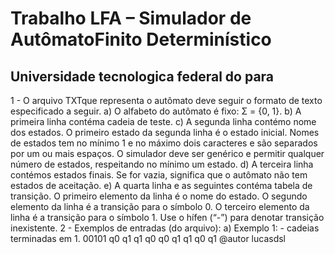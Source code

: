 # Trabalho LFA – Simulador de AutômatoFinito Determinístico
## Universidade tecnologica federal do para

 1 - O  arquivo  TXTque  representa  o  autômato  deve  seguir  o  formato  de  texto especificado a seguir.
    a) O alfabeto do autômato é fixo: Σ = {0, 1}.
    b) A primeira linha contéma cadeia de teste.
    c) A  segunda  linha contémo  nome  dos  estados.  O  primeiro  estado  da segunda linha é o estado inicial. Nomes de estados tem no mínimo 1 e no máximo  dois  caracteres  e  são  separados  por  um  ou mais  espaços.  O simulador  deve  ser  genérico  e  permitir  qualquer  número  de  estados, respeitando no mínimo um estado.
    d) A  terceira  linha contémos  estados  finais.  Se  for  vazia,  significa  que  o autômato não tem estados de aceitação.
    e) A  quarta  linha  e  as  seguintes contéma  tabela  de  transição.  O  primeiro elemento da linha é o nome do estado. O segundo elemento da linha é a transição  para  o  símbolo  0.  O  terceiro  elemento da  linha  é  a  transição para o símbolo 1. Use o hífen (“-”) para denotar transição inexistente.
  2 - Exemplos de entradas (do arquivo):
    a) Exemplo 1:
          - cadeias terminadas em 1.
          00101
          q0 q1
          q1
          q0 q0 q1
          q1 q0 q1
@autor lucasdsl
